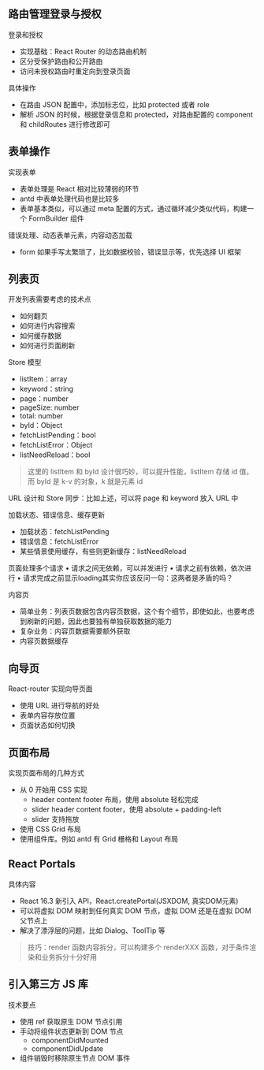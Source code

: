 ## 路由管理登录与授权
登录和授权
* 实现基础：React Router 的动态路由机制
* 区分受保护路由和公开路由
* 访问未授权路由时重定向到登录页面

具体操作
* 在路由 JSON 配置中，添加标志位，比如 protected 或者 role
* 解析 JSON 的时候，根据登录信息和 protected，对路由配置的 component 和 childRoutes 进行修改即可

## 表单操作
实现表单
* 表单处理是 React 相对比较薄弱的环节
* antd 中表单处理代码也是比较多
* 表单基本类似，可以通过 meta 配置的方式，通过循环减少类似代码，构建一个 FormBuilder 组件

错误处理、动态表单元素，内容动态加载
* form 如果手写太繁琐了，比如数据校验，错误显示等，优先选择 UI 框架

## 列表页
开发列表需要考虑的技术点
* 如何翻页
* 如何进行内容搜索
* 如何缓存数据
* 如何进行页面刷新

Store 模型
* listItem：array
* keyword：string
* page：number
* pageSize: number
* total: number
* byId：Object
* fetchListPending：bool
* fetchListError：Object
* listNeedReload：bool

> 这里的 listItem 和 byId 设计很巧妙，可以提升性能，listItem 存储 id 值，而 byId 是 k-v 的对象，k 就是元素 id

URL 设计和 Store 同步：比如上述，可以将 page 和 keyword 放入 URL 中

加载状态、错误信息、缓存更新
* 加载状态：fetchListPending
* 错误信息：fetchListError
* 某些情景使用缓存，有些则更新缓存：listNeedReload

页面处理多个请求
• 请求之间无依赖，可以并发进行
• 请求之前有依赖，依次进行
• 请求完成之前显示loading其实你应该反问一句：这两者是矛盾的吗？

内容页
* 简单业务：列表页数据包含内容页数据，这个有个细节，即使如此，也要考虑到刷新的问题，因此也要独有单独获取数据的能力
* 复杂业务：内容页数据需要额外获取
* 内容页数据缓存

## 向导页
React-router 实现向导页面
* 使用 URL 进行导航的好处
* 表单内容存放位置
* 页面状态如何切换

## 页面布局
实现页面布局的几种方式
* 从 0 开始用 CSS 实现
  * header content footer 布局，使用 absolute 轻松完成
  * slider header content footer，使用 absolute + padding-left
  * slider 支持拖放
* 使用 CSS Grid 布局
* 使用组件库。例如 antd 有 Grid 栅格和 Layout 布局

## React Portals
具体内容
* React 16.3 新引入 API，React.createPortal(JSXDOM, 真实DOM元素)
* 可以将虚拟 DOM 映射到任何真实 DOM 节点，虚拟 DOM 还是在虚拟 DOM 父节点上
* 解决了漂浮层的问题，比如 Dialog、ToolTip 等

> 技巧：render 函数内容拆分，可以构建多个 renderXXX 函数，对于条件渲染和业务拆分十分好用

## 引入第三方 JS 库
技术要点
* 使用 ref 获取原生 DOM 节点引用
* 手动将组件状态更新到 DOM 节点
  * componentDidMounted
  * componentDidUpdate
* 组件销毁时移除原生节点 DOM 事件